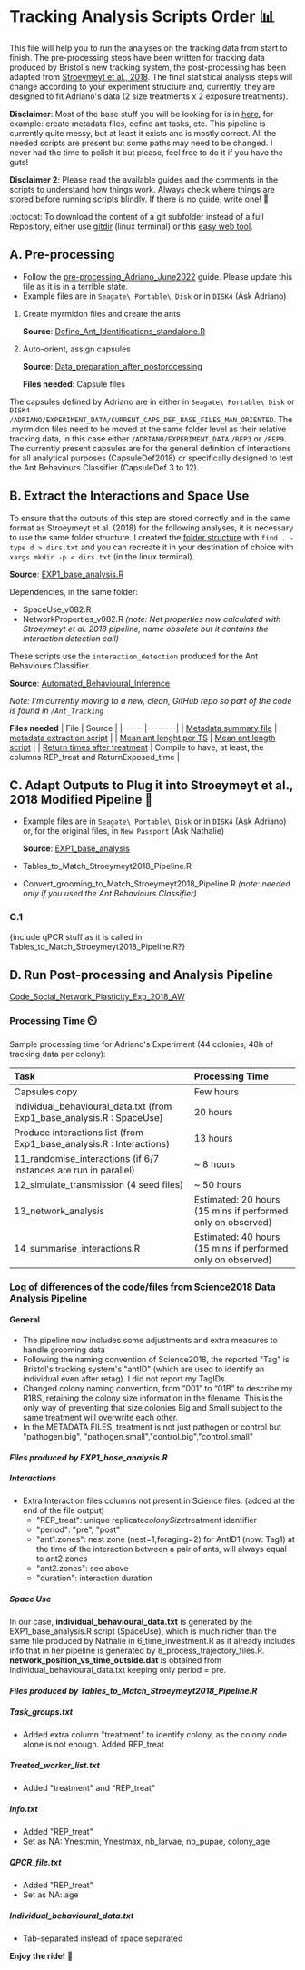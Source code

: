 # Tracking Analysis Scripts Order 📊

This file will help you to run the analyses on the tracking data from start to finish. The pre-processing steps have been written for tracking data produced by Bristol's new tracking system, the post-processing has been adapted from [Stroeymeyt et al., 2018](https://www.science.org/doi/epdf/10.1126/science.aat4793). The final statistical analysis steps will change according to your experiment structure and, currently, they are designed to fit Adriano's data (2 size treatments x 2 exposure treatments).

  **Disclaimer**: Most of the base stuff you will be looking for is in [here](https://github.com/AdrianoWanderlingh/PhD-Ant_Colonies_Tracking_Analysis/tree/main/scriptsR/EXP1_base_analysis), for example: create metadata files, define ant tasks, etc. This pipeline is currently quite messy, but at least it exists and is mostly correct. All the needed scripts are present but some paths may need to be changed. I never had the time to polish it but please, feel free to do it if you have the guts!

  **Disclaimer 2**: Please read the available guides and the comments in the scripts to understand how things work. Always check where things are stored before running scripts blindly. If there is no guide, write one! 📜

:octocat: To download the content of a git subfolder instead of a full Repository, either use [gitdir](https://github.com/sdushantha/gitdir) (linux terminal) or this [easy web tool](https://download-directory.github.io/).

## A. Pre-processing

- Follow the [pre-processing_Adriano_June2022](https://uob.sharepoint.com/:w:/r/teams/grp-AntsEpidemiologyLab/_layouts/15/Doc.aspx?sourcedoc=%7B2562631B-A6E5-4289-907F-89502F6C27E6%7D&file=pre-processing_Adriano_June2022.docx&action=default&mobileredirect=true&DefaultItemOpen=1) guide. Please update this file as it is in a terrible state. 
- Example files are in `Seagate\ Portable\ Disk` or in `DISK4` (Ask Adriano)

1. Create myrmidon files and create the ants

   **Source**: [Define_Ant_Identifications_standalone.R](https://github.com/AdrianoWanderlingh/PhD-Ant_Colonies_Tracking_Analysis/tree/main/scriptsR)

2. Auto-orient, assign capsules

   **Source**: [Data_preparation_after_postprocessing](https://github.com/AdrianoWanderlingh/PhD-Ant_Colonies_Tracking_Analysis/tree/main/scriptsR/EXP1_base_analysis/Data_preparation_after_postprocessing)

    **Files needed**: Capsule files

 The capsules defined by Adriano are in either in `Seagate\ Portable\ Disk` or `DISK4` `/ADRIANO/EXPERIMENT_DATA/CURRENT_CAPS_DEF_BASE_FILES_MAN_ORIENTED`. The .myrmidon files need to be moved at the same folder level as their relative tracking data, in this case either `/ADRIANO/EXPERIMENT_DATA` `/REP3` or `/REP9`. The currently present capsules are for the general definition of interactions for all analytical purposes (CapsuleDef2018) or specifically designed to test the Ant Behaviours Classifier (CapsuleDef 3 to 12).


## B. Extract the Interactions and Space Use

 To ensure that the outputs of this step are stored correctly and in the same format as Stroeymeyt et al. (2018) for the following analyses, it is necessary to use the same folder structure. I created  the [folder structure](https://github.com/AdrianoWanderlingh/Ant_Tracking/blob/main/Scripts/code_Social_Network_Plasticity_Exp_2018_AW/dirs.txt) with `find . -type d > dirs.txt` and you can recreate it in your destination of choice with `xargs mkdir -p < dirs.txt` (in the linux terminal).

  **Source**: [EXP1_base_analysis.R](https://github.com/AdrianoWanderlingh/PhD-Ant_Colonies_Tracking_Analysis/tree/main/scriptsR/EXP1_base_analysis)

Dependencies, in the same folder:
- SpaceUse_v082.R
- NetworkProperties_v082.R _(note: Net properties now calculated with Stroeymeyt et al. 2018 pipeline, name obsolete but it contains the interaction detection call)_

These scripts use the `interaction_detection` produced for the Ant Behaviours Classifier.

  **Source**: [Automated_Behavioural_Inference](https://github.com/AdrianoWanderlingh/Ant_Tracking/tree/main/Scripts/PhD-Ant_Colonies_Tracking_Analysis/Automated_Behavioural_Inference)

_Note: I'm currently moving to a new, clean, GitHub repo so part of the code is found in `/Ant_Tracking`_


   **Files needed**
   | File | Source |
|------|--------|
| [Metadata summary file](https://github.com/AdrianoWanderlingh/PhD-Ant_Colonies_Tracking_Analysis/blob/main/EXP_summary_data/Metadata_Exp1_2021_2023-02-27.txt) | [metadata extraction script](https://github.com/AdrianoWanderlingh/PhD-Ant_Colonies_Tracking_Analysis/blob/main/scriptsR/EXP1_base_analysis/Extract_Metadata_v082.R) |
| [Mean ant lenght per TS](https://github.com/AdrianoWanderlingh/PhD-Ant_Colonies_Tracking_Analysis/blob/main/EXP_summary_data/Mean_ant_length_per_TrackingSystem.txt) | [Mean ant length script](https://github.com/AdrianoWanderlingh/PhD-Ant_Colonies_Tracking_Analysis/blob/main/scriptsR/EXP1_base_analysis/Data_preparation_after_postprocessing/MOD_OF_DataPrep2_FOR_Mean_ant_length_per_TrackingSystem_v082.R) |
| [Return times after treatment](https://github.com/AdrianoWanderlingh/PhD-Ant_Colonies_Tracking_Analysis/blob/main/EXP_summary_data/Grooming_Classifier_CrossVal_RETURN_EXP_TIME_ZULU_All_colonies.csv) | Compile to have, at least, the columns REP_treat and ReturnExposed_time |

## C. Adapt Outputs to Plug it into Stroeymeyt et al., 2018 Modified Pipeline 🔌

- Example files are in `Seagate\ Portable\ Disk` or in `DISK4` (Ask Adriano) or, for the original files, in `New Passport` (Ask Nathalie)

  **Source**: [EXP1_base_analysis](https://github.com/AdrianoWanderlingh/PhD-Ant_Colonies_Tracking_Analysis/blob/main/scriptsR/EXP1_base_analysis/)

- Tables_to_Match_Stroeymeyt2018_Pipeline.R
- Convert_grooming_to_Match_Stroeymeyt2018_Pipeline.R _(note: needed only if you used the Ant Behaviours Classifier)_

### C.1 
{include qPCR stuff as it is called in Tables_to_Match_Stroeymeyt2018_Pipeline.R?}

## D. Run Post-processing and Analysis Pipeline

[Code_Social_Network_Plasticity_Exp_2018_AW](https://github.com/AdrianoWanderlingh/Ant_Tracking/tree/main/Scripts/code_Social_Network_Plasticity_Exp_2018_AW)


### Processing Time ⏲️

Sample processing time for Adriano's Experiment (44 colonies, 48h of tracking data per colony):

| Task                                      | Processing Time                                         |
|:------------------------------------------|:--------------------------------------------------------|
| Capsules copy                             | Few hours                                               |
| individual_behavioural_data.txt (from Exp1_base_analysis.R : SpaceUse) | 20 hours                 |
| Produce interactions list (from Exp1_base_analysis.R : Interactions) | 13 hours                  |
| 11_randomise_interactions (if 6/7 instances are run in parallel) | ~ 8 hours                 |
| 12_simulate_transmission (4 seed files)   | ~ 50 hours                                              |
| 13_network_analysis                       | Estimated: 20 hours (15 mins if performed only on observed) |
| 14_summarise_interactions.R               | Estimated: 40 hours (15 mins if performed only on observed) |




### Log of differences of the code/files from Science2018 Data Analysis Pipeline

#### General

- The pipeline now includes some adjustments and extra measures to handle grooming data
- Following the naming convention of Science2018, the reported "Tag" is Bristol's tracking system's "antID" (which are used to identify an individual even after retag). I did not report my TagIDs.
- Changed colony naming convention, from “001” to “01B” to describe my R1BS, retaining the colony size information in the filename. This is the only way of preventing that size colonies Big and Small subject to the same treatment will overwrite each other.
- In the METADATA FILES, treatment is not just pathogen or control but "pathogen.big", "pathogen.small","control.big","control.small"

#### _Files produced by EXP1_base_analysis.R_

##### Interactions

- Extra Interaction files columns not present in Science files: (added at the end of the file output)
  - "REP_treat": unique replicate*colonySize*treatment identifier
  - "period": "pre", "post"
  - "ant1.zones": nest zone (nest=1,foraging=2) for AntID1 (now: Tag1) at the time of the interaction between a pair of ants, will always equal to ant2.zones
  - "ant2.zones": see above
  - "duration": interaction duration

##### Space Use

In our case, **individual_behavioural_data.txt** is generated by the EXP1_base_analysis.R script (SpaceUse), which is much richer than the same file produced by Nathalie in 6_time_investment.R as it already includes info that in her pipeline is generated by 8_process_trajectory_files.R. **network_position_vs_time_outside.dat** is obtained from Individual_behavioural_data.txt keeping only period = pre. 

#### _Files produced by Tables_to_Match_Stroeymeyt2018_Pipeline.R_

##### Task_groups.txt

- Added extra column "treatment" to identify colony, as the colony code alone is not enough. Added REP_treat

##### Treated_worker_list.txt

- Added "treatment" and "REP_treat"

##### Info.txt

- Added "REP_treat"
- Set as NA: Ynestmin, Ynestmax, nb_larvae, nb_pupae, colony_age

##### QPCR_file.txt

- Added "REP_treat"
- Set as NA: age

##### Individual_behavioural_data.txt

- Tab-separated instead of space separated




**Enjoy the ride!** 🚀
